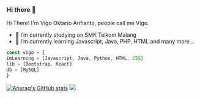 ### Hi there 👋

<!--
**vgokt/vgokt** is a ✨ _special_ ✨ repository because its `README.md` (this file) appears on your GitHub profile.

Here are some ideas to get you started:

- 🔭 I’m currently working on ...
- 🌱 I’m currently learning ...
- 👯 I’m looking to collaborate on ...
- 🤔 I’m looking for help with ...
- 💬 Ask me about ...
- 📫 How to reach me: ...
- 😄 Pronouns: ...
- ⚡ Fun fact: ...
-->

Hi There!
I'm Vigo Oktario Arifianto, people call me Vigo.

- 🔭 I’m currently studying on SMK Telkom Malang
- 🌱 I’m currently learning Javascript, Java, PHP, HTML and many more...

```javascript
const vigo = {
imLearning = [Javascript, Java, Python, HTML, CSS]
lib = [Bootstrap, React]
db = [MySQL]
}
```
[![Anurag's GitHub stats](https://github-readme-stats.vercel.app/api?username=vigooktarioa)](https://github.com/anuraghazra/github-readme-stats)
![](https://komarev.com/ghpvc/?username=vigooktarioa)

